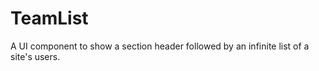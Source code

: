 # TeamList

A UI component to show a section header followed by an infinite list of a site's users.
